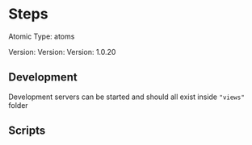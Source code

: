 # Steps

Atomic Type: atoms

Version: Version: Version: 1.0.20







## Development

Development servers can be started and should all exist inside `"views"` folder

## Scripts
